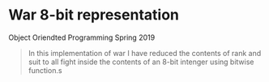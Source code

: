 # War 8-bit representation

 Object Oriendted Programming Spring 2019

> In this implementation of war I have reduced the contents of rank and suit 
to all fight inside the contents of an 8-bit intenger using bitwise function.s
